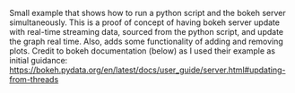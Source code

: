 Small example that shows how to run a python script and the bokeh server simultaneously. This is a proof of concept of 
having bokeh server update with real-time streaming data, sourced from the python script, and update the graph
real time. Also, adds some functionality of adding and removing plots.
Credit to bokeh documentation (below) as I used their example as initial guidance:
https://bokeh.pydata.org/en/latest/docs/user_guide/server.html#updating-from-threads
